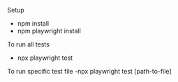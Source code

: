 Setup
- npm install
- npm playwright install

To run all tests
- npx playwright test

To run specific test file
-npx playwright test [path-to-file]